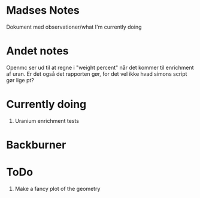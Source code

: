 # Madses Notes
Dokument med observationer/what I'm currently doing
# Andet notes
Openmc ser ud til at regne i "weight percent" når det kommer til enrichment af uran. Er det også det rapporten gør, for det vel ikke hvad simons script gør lige pt?


# Currently doing
1. Uranium enrichment tests
# Backburner

# ToDo
1. Make a fancy plot of the geometry